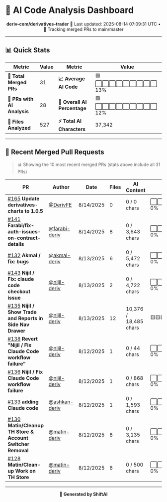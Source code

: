 # 🤖 AI Code Analysis Dashboard

<div align="center">

**deriv-com/derivatives-trader**
📅 Last updated: 2025-08-14 07:09:31 UTC • 🔄 Tracking merged PRs to main/master

</div>

---

## 📊 Quick Stats

| Metric                      | Value | Metric                       | Value                    |
| --------------------------- | ----- | ---------------------------- | ------------------------ |
| **📁 Total Merged PRs**     | 31    | **📈 Average AI Code**       | 🟥⬜⬜⬜⬜⬜⬜⬜⬜⬜ 13% |
| **🤖 PRs with AI Analysis** | 28    | **🎯 Overall AI Percentage** | 🟥⬜⬜⬜⬜⬜⬜⬜⬜⬜ 12% |
| **📄 Files Analyzed**       | 527   | **⚡ Total AI Characters**   | 37,342                   |

---

## 🚀 Recent Merged Pull Requests

> 📊 Showing the 10 most recent merged PRs (stats above include all 31 PRs)

| PR                                                              | Author                                           | Date      | Files | AI Content            | Percentage                         |
| --------------------------------------------------------------- | ------------------------------------------------ | --------- | ----- | --------------------- | ---------------------------------- |
| [#165](#) **Update derivatives-charts to 1.0.5**                | [@DerivFE](https://github.com/DerivFE)           | 8/14/2025 | 0     | 0 / 0 chars           | ⬜⬜⬜⬜⬜⬜⬜⬜⬜⬜⬜⬜⬜⬜⬜ 0%  |
| [#141](#) **Farabi/fix-auth-issues-on-contract-details**        | [@farabi-deriv](https://github.com/farabi-deriv) | 8/14/2025 | 8     | 0 / 3,643 chars       | ⬜⬜⬜⬜⬜⬜⬜⬜⬜⬜⬜⬜⬜⬜⬜ 0%  |
| [#132](#) **Akmal / fix: bugs**                                 | [@akmal-deriv](https://github.com/akmal-deriv)   | 8/13/2025 | 6     | 0 / 5,472 chars       | ⬜⬜⬜⬜⬜⬜⬜⬜⬜⬜⬜⬜⬜⬜⬜ 0%  |
| [#143](#) **Nijil / Fix: claude code checkout issue**           | [@nijil-deriv](https://github.com/nijil-deriv)   | 8/13/2025 | 2     | 0 / 4,722 chars       | ⬜⬜⬜⬜⬜⬜⬜⬜⬜⬜⬜⬜⬜⬜⬜ 0%  |
| [#135](#) **Nijil / Show Trade and Reports in Side Nav Drawer** | [@nijil-deriv](https://github.com/nijil-deriv)   | 8/13/2025 | 12    | 10,376 / 18,485 chars | 🟨🟨🟨🟨🟨🟨🟨🟨⬜⬜⬜⬜⬜⬜⬜ 56% |
| [#138](#) **Revert "Nijil / Fix Claude Code workflow failure"** | [@nijil-deriv](https://github.com/nijil-deriv)   | 8/12/2025 | 1     | 0 / 44 chars          | ⬜⬜⬜⬜⬜⬜⬜⬜⬜⬜⬜⬜⬜⬜⬜ 0%  |
| [#136](#) **Nijil / Fix Claude Code workflow failure**          | [@nijil-deriv](https://github.com/nijil-deriv)   | 8/12/2025 | 1     | 0 / 868 chars         | ⬜⬜⬜⬜⬜⬜⬜⬜⬜⬜⬜⬜⬜⬜⬜ 0%  |
| [#133](#) **adding Claude code**                                | [@ashkan-deriv](https://github.com/ashkan-deriv) | 8/12/2025 | 1     | 0 / 1,593 chars       | ⬜⬜⬜⬜⬜⬜⬜⬜⬜⬜⬜⬜⬜⬜⬜ 0%  |
| [#130](#) **Matin/Cleanup TH Store & Account Switcher Removal** | [@matin-deriv](https://github.com/matin-deriv)   | 8/12/2025 | 8     | 0 / 3,135 chars       | ⬜⬜⬜⬜⬜⬜⬜⬜⬜⬜⬜⬜⬜⬜⬜ 0%  |
| [#128](#) **Matin/Clean-up Work on TH Store**                   | [@matin-deriv](https://github.com/matin-deriv)   | 8/12/2025 | 6     | 0 / 500 chars         | ⬜⬜⬜⬜⬜⬜⬜⬜⬜⬜⬜⬜⬜⬜⬜ 0%  |

---

<div align="center">

🚀 **Generated by ShiftAI**

</div>
